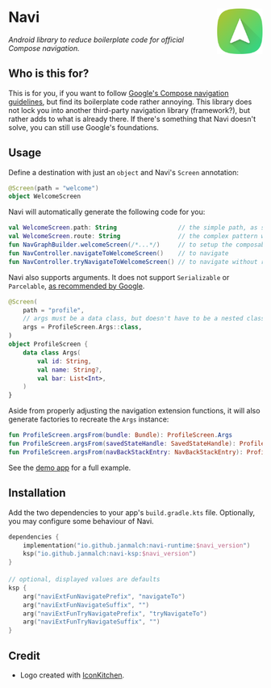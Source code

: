 # Navi <img src="/.idea/icon.png" width="90" height="90" align="right">

_Android library to reduce boilerplate code for official Compose navigation._

## Who is this for?

This is for you, if you want to follow [Google's Compose navigation guidelines](https://developer.android.com/jetpack/compose/navigation),
but find its boilerplate code rather annoying. This library does not lock you into another third-party navigation library (framework?),
but rather adds to what is already there. If there's something that Navi doesn't solve, you can still use Google's foundations.

## Usage

Define a destination with just an `object` and Navi's `Screen` annotation:

```kotlin
@Screen(path = "welcome")
object WelcomeScreen
```

Navi will automatically generate the following code for you:

```kotlin
val WelcomeScreen.path: String                 // the simple path, as specified in annotation
val WelcomeScreen.route: String                // the complex pattern with arguments
fun NavGraphBuilder.welcomeScreen(/*...*/)     // to setup the composable
fun NavController.navigateToWelcomeScreen()    // to navigate
fun NavController.tryNavigateToWelcomeScreen() // to navigate without risk of crashes
```

Navi also supports arguments.
It does not support `Serializable` or `Parcelable`, 
[as recommended by Google](https://developer.android.com/jetpack/compose/navigation#retrieving-complex-data).

```kotlin
@Screen(
    path = "profile",
    // args must be a data class, but doesn't have to be a nested class and name doesn't matter
    args = ProfileScreen.Args::class,
)
object ProfileScreen {
    data class Args(
        val id: String,
        val name: String?,
        val bar: List<Int>,
    )
}
```

Aside from properly adjusting the navigation extension functions, 
it will also generate factories to recreate the `Args` instance:

```kotlin
fun ProfileScreen.argsFrom(bundle: Bundle): ProfileScreen.Args
fun ProfileScreen.argsFrom(savedStateHandle: SavedStateHandle): ProfileScreen.Args
fun ProfileScreen.argsFrom(navBackStackEntry: NavBackStackEntry): ProfileScreen.Args?
```


See the [demo app](./app/src/main/java/com/example/navidemo) for a full example.

## Installation

Add the two dependencies to your app's `build.gradle.kts` file.
Optionally, you may configure some behaviour of Navi.

```kotlin
dependencies {
    implementation("io.github.janmalch:navi-runtime:$navi_version")
    ksp("io.github.janmalch:navi-ksp:$navi_version")
}

// optional, displayed values are defaults
ksp {
    arg("naviExtFunNavigatePrefix", "navigateTo")
    arg("naviExtFunNavigateSuffix", "")
    arg("naviExtFunTryNavigatePrefix", "tryNavigateTo")
    arg("naviExtFunTryNavigateSuffix", "")
}
```

## Credit

- Logo created with [IconKitchen](https://icon.kitchen/i/H4sIAAAAAAAAA02PwQ7CIAyG36VevajT6K7G%2BAB6Mx46WhiRjQlsi1n27pYlJl4g%2Fejfj04woOs5QjkBYXjda24YSo0u8hoqc%2F90UoIJSJbbBGvQ5uxshyHlSGS5gFhj7%2FKjVb4V0OJgDSYrxZwTF61ZJZFArJH8KJ2VudW4zI7v3gblWGDKdvrTX39ecSnvfNhIYIWFOuxO0r%2BgbUY7InUsBGFrZFRZ7GcxN556l5d7CKfgLeU%2F%2BijnyBU85y%2Bb3Bu2%2FwAAAA%3D%3D).
